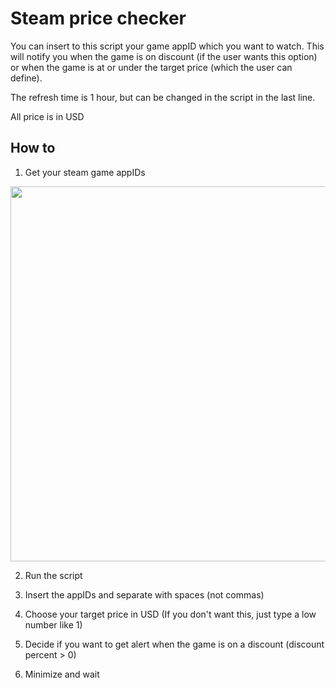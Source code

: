 # Steam price checker

You can insert to this script your game appID which you want to watch. This will notify you when the game is on discount (if the user wants this option) or when the game is at or under the target price (which the user can define).

The refresh time is 1 hour, but can be changed in the script in the last line.

All price is in USD

## How to

1. Get your steam game appIDs

<img src="https://github.com/tr3boo/steam-price-checker/blob/master/appid.png" width="600">

2. Run the script
3. Insert the appIDs and separate with spaces (not commas)



4. Choose your target price in USD (If you don't want this, just type a low number like 1)
5. Decide if you want to get alert when the game is on a discount (discount percent > 0)
6. Minimize and wait
